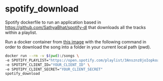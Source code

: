 # spotify_download
Spotify dockerfile to run an application based in https://github.com/SathyaBhat/spotify-dl that downloads all the tracks within a playlist.

Run a docker container from [this image](https://hub.docker.com/r/nroldanf/spotify_download) with the following command in order to download the song into a folder in your current local path (pwd).

```bash
docker run --rm -v $(pwd):/songs \
-e SPOTIFY_PLAYLIST="https://open.spotify.com/playlist/3Ansznz8joIopkoagNoYx6?si=vJOw28aVQ5yMLgeM682_2Q" \
-e SPOTIPY_CLIENT_ID="YOUR_CLIENT_ID" \
-e SPOTIPY_CLIENT_SECRET="YOUR_CLIENT_SECRET"
spotify_download
```

